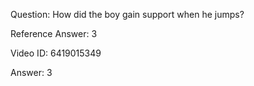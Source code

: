 Question: How did the boy gain support when he jumps?

Reference Answer: 3

Video ID: 6419015349

Answer: 3

